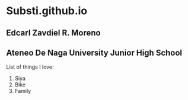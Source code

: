 # Substi.github.io
## Edcarl Zavdiel R. Moreno
## Ateneo De Naga University Junior High School 

List of things I love:
1. Siya
2. Bike
3. Family
